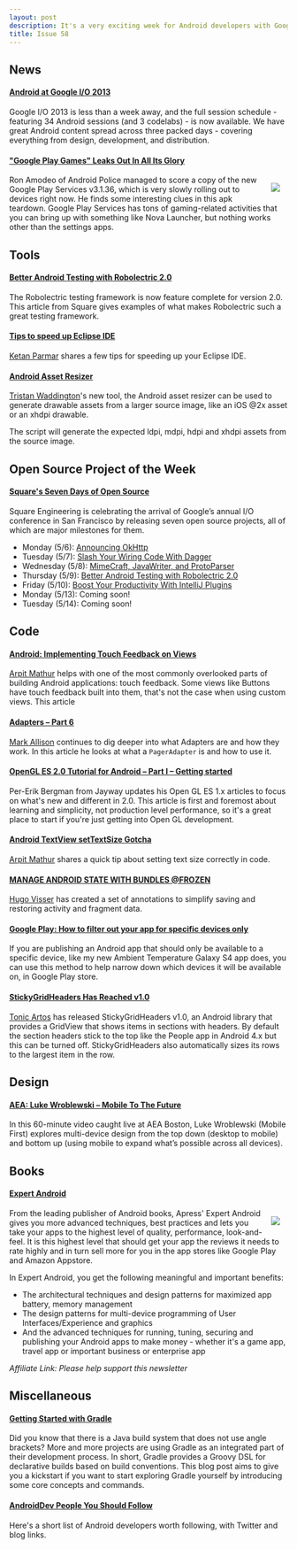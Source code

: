 ```yaml
---
layout: post
description: It's a very exciting week for Android developers with Google I/O 2013 just around the corner. We expect to have lots of great announcements in next week's edition! In the meantime, here are some great articles to peruse...
title: Issue 58
---
```

## News

#### [Android at Google I/O 2013](http://android-developers.blogspot.com/2013/05/android-at-google-io-2013.html)
Google I/O 2013 is less than a week away, and the full session schedule - featuring 34 Android sessions (and 3 codelabs) - is now available. We have great Android content spread across three packed days - covering everything from design, development, and distribution.

#### ["Google Play Games" Leaks Out In All Its Glory](http://www.androidpolice.com/2013/05/11/google-play-games-leaks-out-in-all-its-glory-ahead-of-google-io-hello-cloud-game-saves-apk-teardown/)
<img src="http://cdn.androidpolice.com/wp-content/uploads/2013/05/nexusae0_ic_launcher_play_games1.png" style="float: right; margin: 1em;" /> 

Ron Amodeo of Android Police managed to score a copy of the new Google Play Services v3.1.36, which is very slowly rolling out to devices right now. He finds some interesting clues in this apk teardown. Google Play Services has tons of gaming-related activities that you can bring up with something like Nova Launcher, but nothing works other than the settings apps.

## Tools

#### [Better Android Testing with Robolectric 2.0](http://corner.squareup.com/2013/05/robolectric-two-point-oh.html)
The Robolectric testing framework is now feature complete for version 2.0. This article from Square gives examples of what makes Robolectric such a great testing framework.

#### [Tips to speed up Eclipse IDE](http://www.kpbird.com/2013/05/tips-to-speedup-eclipse-ide.html)
[Ketan Parmar](https://plus.google.com/116301661861266661531) shares a few tips for speeding up your Eclipse IDE.

#### [Android Asset Resizer](https://github.com/twaddington/android-asset-resizer)
[Tristan Waddington](https://plus.google.com/107632324755133989560)'s new tool, the Android asset resizer can be used to generate drawable assets from a larger source image, like an iOS @2x asset or an xhdpi drawable.

The script will generate the expected ldpi, mdpi, hdpi and xhdpi assets from the source image.

## Open Source Project of the Week

#### [Square's Seven Days of Open Source](http://corner.squareup.com/2013/05/seven-days-of-open-source.html)
Square Engineering is celebrating the arrival of Google’s annual I/O conference in San Francisco by releasing seven open source projects, all of which are major milestones for them.

* Monday (5/6): [Announcing OkHttp](http://corner.squareup.com/2013/05/announcing-okhttp.html)
* Tuesday (5/7): [Slash Your Wiring Code With Dagger](http://corner.squareup.com/2013/05/dagger-1.0.html)
* Wednesday (5/8): [MimeCraft, JavaWriter, and ProtoParser](http://corner.squareup.com/2013/05/mimecraft-javawriter-protoparser.html)
* Thursday (5/9): [Better Android Testing with Robolectric 2.0](http://corner.squareup.com/2013/05/robolectric-two-point-oh.html)
* Friday (5/10): [Boost Your Productivity With IntelliJ Plugins](http://corner.squareup.com/2013/05/intellij-plugins.html)
* Monday (5/13): Coming soon!
* Tuesday (5/14): Coming soon!

## Code

#### [Android: Implementing Touch Feedback on Views](http://arpitonline.com/blog/2013/05/11/android-implementing-touch-feedback-on-views/)
[Arpit Mathur](https://plus.google.com/115089607132986274709) helps with one of the most commonly overlooked parts of building Android applications: touch feedback. Some views like Buttons have touch feedback built into them, that's not the case when using custom views. This article

#### [Adapters – Part 6](http://blog.stylingandroid.com/archives/1783)
[Mark Allison](https://plus.google.com/101161883485148457960) continues to dig deeper into what Adapters are and how they work. In this article he looks at what a `PagerAdapter` is and how to use it.

#### [OpenGL ES 2.0 Tutorial for Android – Part I – Getting started](http://www.jayway.com/2013/05/09/opengl-es-2-0-tutorial-for-android-part-i-getting-started/)
Per-Erik Bergman from Jayway updates his Open GL ES 1.x articles to focus on what's new and different in 2.0. This article is first and foremost about learning and simplicity, not production level performance, so it's a great place to start if you're just getting into Open GL development.

#### [Android TextView setTextSize Gotcha](http://arpitonline.com/blog/2013/05/08/android-settextsize-gotcha/)
[Arpit Mathur](https://plus.google.com/115089607132986274709) shares a quick tip about setting text size correctly in code.

#### [MANAGE ANDROID STATE WITH BUNDLES @FROZEN](http://code.neenbedankt.com/manage-android-state-with-bundles-frozen/)
[Hugo Visser](https://plus.google.com/u102164807080986038267/102164807080986038267) has created a set of annotations to simplify saving and restoring activity and fragment data.

#### [Google Play: How to filter out your app for specific devices only](http://envyandroid.com/archives/913/google-play-filter-app-sgs4)
If you are publishing an Android app that should only be available to a specific device, like my new Ambient Temperature Galaxy S4 app does, you can use this method to help narrow down which devices it will be available on, in Google Play store.

#### [StickyGridHeaders Has Reached v1.0](http://tonicartos.github.io/StickyGridHeaders/)
[Tonic Artos](https://plus.google.com/115354981561442667744) has released StickyGridHeaders v1.0, an Android library that provides a GridView that shows items in sections with headers. By default the section headers stick to the top like the People app in Android 4.x but this can be turned off. StickyGridHeaders also automatically sizes its rows to the largest item in the row.

## Design

#### [AEA: Luke Wroblewski – Mobile To The Future](http://aneventapart.com/news/post/aea-video-luke-wroblewski-author-mobile-first-mobile-to-the-future)
In this 60-minute video caught live at AEA Boston, Luke Wroblewski (Mobile First) explores multi-device design from the top down (desktop to mobile) and bottom up (using mobile to expand what’s possible across all devices).

## Books

#### [Expert Android](http://amzn.to/10sZeZ2)
<img src="http://www.apress.com/media/catalog/product/cache/9/image/9df78eab33525d08d6e5fb8d27136e95/A/9/A9781430249504-3d.png" style="float: right; margin: 1em;" /> 

From the leading publisher of Android books, Apress' Expert Android gives you more advanced techniques, best practices and lets you take your apps to the highest level of quality, performance, look-and-feel.  It is this highest level that should get your app the reviews it needs to rate highly and in turn sell more for you in the app stores like Google Play and Amazon Appstore. 

In Expert Android, you get the following meaningful and important benefits:

* The architectural techniques and design patterns for maximized app battery, memory management
* The design patterns for multi-device programming of User Interfaces/Experience and graphics
* And the advanced techniques for running, tuning, securing and publishing your Android apps to make money - whether it's a game app, travel app or important business or enterprise app

*Affiliate Link: Please help support this newsletter*

## Miscellaneous

#### [Getting Started with Gradle](http://www.jayway.com/2013/05/12/getting-started-with-gradle/)
Did you know that there is a Java build system that does not use angle brackets? More and more projects are using Gradle as an integrated part of their development process. In short, Gradle provides a Groovy DSL for declarative builds based on build conventions. This blog post aims to give you a kickstart if you want to start exploring Gradle yourself by introducing some core concepts and commands.

#### [AndroidDev People You Should Follow](http://cleancode.com.ua/?p=1250)
Here's a short list of Android developers worth following, with Twitter and blog links.
